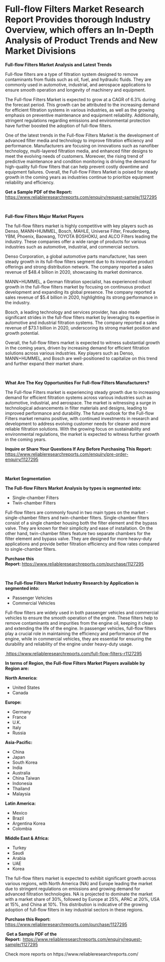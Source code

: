 <p><h1>Full-flow Filters Market Research Report Provides thorough Industry Overview, which offers an In-Depth Analysis of Product Trends and New Market Divisions</h1></p><p><strong>Full-flow Filters Market Analysis and Latest Trends</strong></p>
<p><p>Full-flow filters are a type of filtration system designed to remove contaminants from fluids such as oil, fuel, and hydraulic fluids. They are commonly used in automotive, industrial, and aerospace applications to ensure smooth operation and longevity of machinery and equipment.</p><p>The Full-flow Filters Market is expected to grow at a CAGR of 6.3% during the forecast period. This growth can be attributed to the increasing demand for efficient filtration systems in various industries, as well as the growing emphasis on preventive maintenance and equipment reliability. Additionally, stringent regulations regarding emissions and environmental protection have further boosted the adoption of full-flow filters.</p><p>One of the latest trends in the Full-flow Filters Market is the development of advanced filter media and technology to improve filtration efficiency and performance. Manufacturers are focusing on innovations such as nanofiber technology, multi-layered filtration media, and enhanced filter designs to meet the evolving needs of customers. Moreover, the rising trend of predictive maintenance and condition monitoring is driving the demand for high-quality full-flow filters that can help prevent costly downtime and equipment failures. Overall, the Full-flow Filters Market is poised for steady growth in the coming years as industries continue to prioritize equipment reliability and efficiency.</p></p>
<p><strong>Get a Sample PDF of the Report:&nbsp;</strong> <a href="https://www.reliableresearchreports.com/enquiry/request-sample/1127295">https://www.reliableresearchreports.com/enquiry/request-sample/1127295</a></p>
<p>&nbsp;</p>
<p><strong>Full-flow Filters Major Market Players</strong></p>
<p><p>The full-flow filters market is highly competitive with key players such as Denso, MANN+HUMMEL, Bosch, MAHLE, Universe Filter, Freudenberg, YBM, Phoenix, Baowang, TOYOTA BOSHOKU, and ALCO Filters leading the industry. These companies offer a wide range of products for various industries such as automotive, industrial, and commercial sectors.</p><p>Denso Corporation, a global automotive parts manufacturer, has seen steady growth in its full-flow filters segment due to its innovative product offerings and strong distribution network. The company reported a sales revenue of $48.4 billion in 2020, showcasing its market dominance.</p><p>MANN+HUMMEL, a German filtration specialist, has experienced robust growth in the full-flow filters market by focusing on continuous product development and expanding its global presence. The company reported a sales revenue of $5.4 billion in 2020, highlighting its strong performance in the industry.</p><p>Bosch, a leading technology and services provider, has also made significant strides in the full-flow filters market by leveraging its expertise in automotive and industrial filtration systems. The company reported a sales revenue of $73.1 billion in 2020, underscoring its strong market position and growth potential.</p><p>Overall, the full-flow filters market is expected to witness substantial growth in the coming years, driven by increasing demand for efficient filtration solutions across various industries. Key players such as Denso, MANN+HUMMEL, and Bosch are well-positioned to capitalize on this trend and further expand their market share.</p></p>
<p>&nbsp;</p>
<p><strong>What Are The Key Opportunities For Full-flow Filters Manufacturers?</strong></p>
<p><p>The Full-flow Filters market is experiencing steady growth due to increasing demand for efficient filtration systems across various industries such as automotive, industrial, and aerospace. The market is witnessing a surge in technological advancements in filter materials and designs, leading to improved performance and durability. The future outlook for the Full-flow Filters market remains positive, with continued investments in research and development to address evolving customer needs for cleaner and more reliable filtration solutions. With the growing focus on sustainability and environmental regulations, the market is expected to witness further growth in the coming years.</p></p>
<p><strong>Inquire or Share Your Questions If Any Before Purchasing This Report:</strong> <a href="https://www.reliableresearchreports.com/enquiry/pre-order-enquiry/1127295">https://www.reliableresearchreports.com/enquiry/pre-order-enquiry/1127295</a></p>
<p>&nbsp;</p>
<p><strong>Market Segmentation</strong></p>
<p><strong>The Full-flow Filters Market Analysis by types is segmented into:</strong></p>
<p><ul><li>Single-chamber Filters</li><li>Twin-chamber Filters</li></ul></p>
<p><p>Full-flow filters are commonly found in two main types on the market - single-chamber filters and twin-chamber filters. Single-chamber filters consist of a single chamber housing both the filter element and the bypass valve. They are known for their simplicity and ease of installation. On the other hand, twin-chamber filters feature two separate chambers for the filter element and bypass valve. They are designed for more heavy-duty applications and provide better filtration efficiency and flow rates compared to single-chamber filters.</p></p>
<p><strong>Purchase this Report:&nbsp;</strong><a href="https://www.reliableresearchreports.com/purchase/1127295">https://www.reliableresearchreports.com/purchase/1127295</a></p>
<p>&nbsp;</p>
<p><strong>The Full-flow Filters Market Industry Research by Application is segmented into:</strong></p>
<p><ul><li>Passenger Vehicles</li><li>Commercial Vehicles</li></ul></p>
<p><p>Full-flow filters are widely used in both passenger vehicles and commercial vehicles to ensure the smooth operation of the engine. These filters help to remove contaminants and impurities from the engine oil, keeping it clean and extending the life of the engine. In passenger vehicles, full-flow filters play a crucial role in maintaining the efficiency and performance of the engine, while in commercial vehicles, they are essential for ensuring the durability and reliability of the engine under heavy-duty usage.</p></p>
<p><a href="https://www.reliableresearchreports.com/full-flow-filters-r1127295">&nbsp;https://www.reliableresearchreports.com/full-flow-filters-r1127295</a></p>
<p><strong>In terms of Region, the Full-flow Filters Market Players available by Region are:</strong></p>
<p>
    <p> <strong> North America: </strong>
        <ul>
            <li>United States</li>
            <li>Canada</li>
        </ul>
        </p> 
    <p> <strong> Europe: </strong>
        <ul>
            <li>Germany</li>
            <li>France</li>
            <li>U.K.</li>
            <li>Italy</li>
            <li>Russia</li>
        </ul>
        </p> 
    <p> <strong> Asia-Pacific: </strong>
        <ul>
            <li>China</li>
            <li>Japan</li>
            <li>South Korea</li>
            <li>India</li>
            <li>Australia</li>
            <li>China Taiwan</li>
            <li>Indonesia</li>
            <li>Thailand</li>
            <li>Malaysia</li>
        </ul>
        </p> 
    <p> <strong> Latin America: </strong>
        <ul>
            <li>Mexico</li>
            <li>Brazil</li>
            <li>Argentina Korea</li>
            <li>Colombia</li>
        </ul>
        </p> 
    <p> <strong> Middle East & Africa: </strong>
        <ul>
            <li>Turkey</li>
            <li>Saudi</li>
            <li>Arabia</li>
            <li>UAE</li>
            <li>Korea</li>
        </ul>
    </p>
    </p>
<p><p>The full-flow filters market is expected to exhibit significant growth across various regions, with North America (NA) and Europe leading the market due to stringent regulations on emissions and growing demand for advanced filtration technologies. NA is projected to dominate the market with a market share of 30%, followed by Europe at 25%, APAC at 20%, USA at 15%, and China at 10%. This distribution is indicative of the growing adoption of full-flow filters in key industrial sectors in these regions.</p></p>
<p><strong>Purchase this Report: </strong><a href="https://www.reliableresearchreports.com/purchase/1127295">https://www.reliableresearchreports.com/purchase/1127295</a></p>
<p>&nbsp;<strong>Get a Sample PDF of the Report:&nbsp;&nbsp;</strong><a href="https://www.reliableresearchreports.com/enquiry/request-sample/1127295">https://www.reliableresearchreports.com/enquiry/request-sample/1127295</a></p>
<p><strong></strong></p>
<p>Check more reports on https://www.reliableresearchreports.com/</p>
